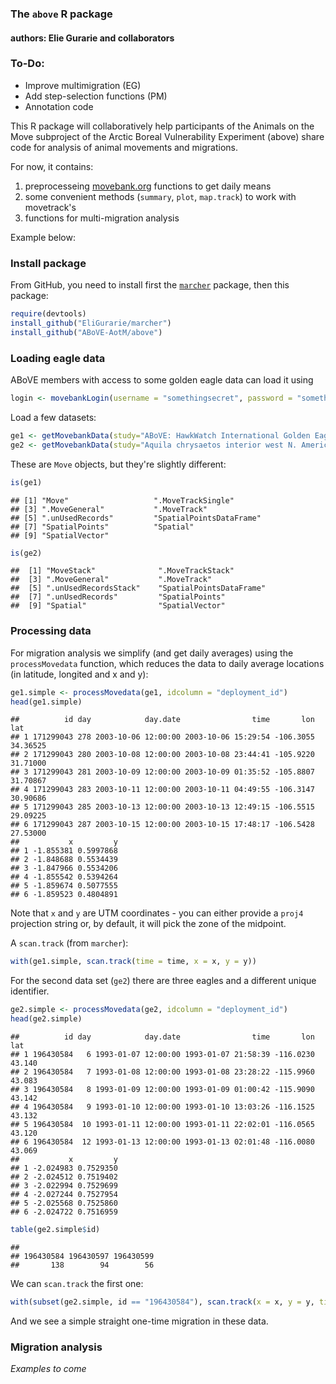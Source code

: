 ### The `above` R package
#### authors: Elie Gurarie and collaborators




### To-Do:

- Improve multimigration (EG)
- Add step-selection functions (PM)
- Annotation code




This R package will collaboratively help participants of the Animals on the Move subproject of the Arctic Boreal Vulnerability Experiment (above) share code for analysis of animal movements and migrations. 

For now, it contains: 

1. preprocesseing [movebank.org]() functions to get daily means
2. some convenient methods (`summary`, `plot`, `map.track`) to work with movetrack's 
3. functions for multi-migration analysis

Example below:


### Install package

From GitHub, you need to install first the [`marcher`](https://github.com/EliGurarie/marcher) package, then this package:


```r
require(devtools)
install_github("EliGurarie/marcher")
install_github("ABoVE-AotM/above")
```




### Loading eagle data

ABoVE members with access to some golden eagle data can load it using 


```r
login <- movebankLogin(username = "somethingsecret", password = "somethingsecret")
```



Load a few datasets:


```r
ge1 <- getMovebankData(study="ABoVE: HawkWatch International Golden Eagles", animalName="37307a", login=login) 
ge2 <- getMovebankData(study="Aquila chrysaetos interior west N. America, Craigs, Fuller", animalName="629-26704", login=login) 
```




These are `Move` objects, but they're slightly different:

```r
is(ge1)
```

```
## [1] "Move"                   ".MoveTrackSingle"      
## [3] ".MoveGeneral"           ".MoveTrack"            
## [5] ".unUsedRecords"         "SpatialPointsDataFrame"
## [7] "SpatialPoints"          "Spatial"               
## [9] "SpatialVector"
```

```r
is(ge2)
```

```
##  [1] "MoveStack"              ".MoveTrackStack"       
##  [3] ".MoveGeneral"           ".MoveTrack"            
##  [5] ".unUsedRecordsStack"    "SpatialPointsDataFrame"
##  [7] ".unUsedRecords"         "SpatialPoints"         
##  [9] "Spatial"                "SpatialVector"
```

### Processing data

For migration analysis we simplify (and get daily averages) using the `processMovedata` function, which reduces the data to daily average locations (in latitude, longited and x and y):


```r
ge1.simple <- processMovedata(ge1, idcolumn = "deployment_id")
head(ge1.simple)
```

```
##          id day            day.date                time       lon      lat
## 1 171299043 278 2003-10-06 12:00:00 2003-10-06 15:29:54 -106.3055 34.36525
## 2 171299043 280 2003-10-08 12:00:00 2003-10-08 23:44:41 -105.9220 31.71000
## 3 171299043 281 2003-10-09 12:00:00 2003-10-09 01:35:52 -105.8807 31.70867
## 4 171299043 283 2003-10-11 12:00:00 2003-10-11 04:49:55 -106.3147 30.90686
## 5 171299043 285 2003-10-13 12:00:00 2003-10-13 12:49:15 -106.5515 29.09225
## 6 171299043 287 2003-10-15 12:00:00 2003-10-15 17:48:17 -106.5428 27.53000
##           x         y
## 1 -1.855381 0.5997868
## 2 -1.848688 0.5534439
## 3 -1.847966 0.5534206
## 4 -1.855542 0.5394264
## 5 -1.859674 0.5077555
## 6 -1.859523 0.4804891
```

Note that `x` and `y` are UTM coordinates - you can either provide a `proj4` projection string or, by default, it will pick the zone of the midpoint. 

A `scan.track` (from `marcher`):


```r
with(ge1.simple, scan.track(time = time, x = x, y = y))
```


For the second data set (`ge2`) there are three eagles and a different unique identifier. 


```r
ge2.simple <- processMovedata(ge2, idcolumn = "deployment_id")
head(ge2.simple)
```

```
##          id day            day.date                time       lon    lat
## 1 196430584   6 1993-01-07 12:00:00 1993-01-07 21:58:39 -116.0230 43.140
## 2 196430584   7 1993-01-08 12:00:00 1993-01-08 23:28:22 -115.9960 43.083
## 3 196430584   8 1993-01-09 12:00:00 1993-01-09 01:00:42 -115.9090 43.142
## 4 196430584   9 1993-01-10 12:00:00 1993-01-10 13:03:26 -116.1525 43.132
## 5 196430584  10 1993-01-11 12:00:00 1993-01-11 22:02:01 -116.0565 43.120
## 6 196430584  12 1993-01-13 12:00:00 1993-01-13 02:01:48 -116.0080 43.069
##           x         y
## 1 -2.024983 0.7529350
## 2 -2.024512 0.7519402
## 3 -2.022994 0.7529699
## 4 -2.027244 0.7527954
## 5 -2.025568 0.7525860
## 6 -2.024722 0.7516959
```

```r
table(ge2.simple$id)
```

```
## 
## 196430584 196430597 196430599 
##       138        94        56
```

We can `scan.track` the first one:


```r
with(subset(ge2.simple, id == "196430584"), scan.track(x = x, y = y, time = time))
```

And we see a simple straight one-time migration in these data. 

### Migration analysis

*Examples to come*


